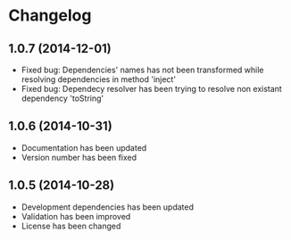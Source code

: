 # Changelog

## 1.0.7 (2014-12-01)

- Fixed bug: Dependencies' names has not been transformed while resolving dependencies in method 'inject'
- Fixed bug: Dependecy resolver has been trying to resolve non existant dependency 'toString'

## 1.0.6 (2014-10-31)

- Documentation has been updated
- Version number has been fixed

## 1.0.5 (2014-10-28)

- Development dependencies has been updated
- Validation has been improved
- License has been changed
